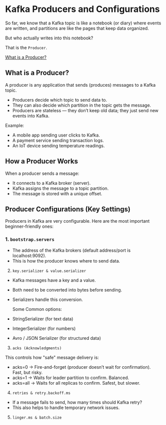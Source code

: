# Kafka Producers and Configurations
So far, we know that a Kafka topic is like a notebook (or diary) where events are written, and partitions are like the pages that keep data organized. 

But who actually writes into this notebook?

That is the `Producer`.

[What is a Producer?](https://github.com/coredataengineers/CDE-BOOTCAMP/blob/main/12_apache_kafka/06-Producer-and%20Configurations.md#what-is-a-producer)



## What is a Producer?

A producer is any application that sends (produces) messages to a Kafka topic.

* Producers decide which topic to send data to.
* They can also decide which partition in the topic gets the message.
* Producers are stateless — they don’t keep old data; they just send new events into Kafka.

Example:

* A mobile app sending user clicks to Kafka.
* A payment service sending transaction logs.
* An IoT device sending temperature readings.

## How a Producer Works

When a producer sends a message:

* It connects to a Kafka broker (server).
* Kafka assigns the message to a topic partition.
* The message is stored with a unique offset.

## Producer Configurations (Key Settings)

Producers in Kafka are very configurable. Here are the most important beginner-friendly ones:

### 1. `bootstrap.servers`

* The address of the Kafka brokers (default address/port is localhost:9092).
* This is how the producer knows where to send data.

2. `key.serializer & value.serializer`

* Kafka messages have a key and a value.
* Both need to be converted into bytes before sending.
* Serializers handle this conversion.

  Some Common options:

* StringSerializer (for text data)
* IntegerSerializer (for numbers)
* Avro / JSON Serializer (for structured data)

3. `acks (Acknowledgments)`

  This controls how "safe" message delivery is:

* acks=0 → Fire-and-forget (producer doesn’t wait for confirmation). Fast, but risky.
* acks=1 → Waits for leader partition to confirm. Balanced.
* acks=all → Waits for all replicas to confirm. Safest, but slower.

4. `retries & retry.backoff.ms`

* If a message fails to send, how many times should Kafka retry?
* This also helps to handle temporary network issues.

5. `linger.ms & batch.size`









